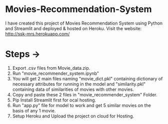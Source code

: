 # Movies-Recommendation-System
I have created this project of Movies Recommendation System using Python and Streamlit and deployed & hosted on Heroku. Visit the website: http://ssk-mrs.herokuapp.com/

# Steps -> 
1. Export .csv files from Movie_data.zip.
2. Run "movie_recommender_system.ipynb" 
3. You will get 2 main files naming "movie_dict.pkl" containing dictionary of necessary attributes for running in the model and "similarity.pkl" containing data of similarities of movies with other movies.
4. Copy and paste these 2 files in "movie_recommender_system" Folder.
5. Pip Install Streamlit first for ocal hosting.
6. Run "app.py" file for model to work and get 5 similar movies on the basis of any 1 movie.
7. Setup Heroku and Upload the project on cloud for Hosting.
